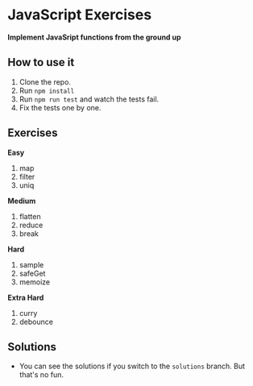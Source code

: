 # JavaScript Exercises

**Implement JavaSript functions from the ground up**

## How to use it

1. Clone the repo.
2. Run `npm install`
3. Run `npm run test` and watch the tests fail.
4. Fix the tests one by one.

## Exercises

**Easy**

1. map
2. filter
3. uniq

**Medium**

1. flatten
2. reduce
3. break

**Hard**

1. sample
2. safeGet
3. memoize

**Extra Hard**

1. curry
2. debounce

## Solutions

- You can see the solutions if you switch to the `solutions` branch. But that's no fun.